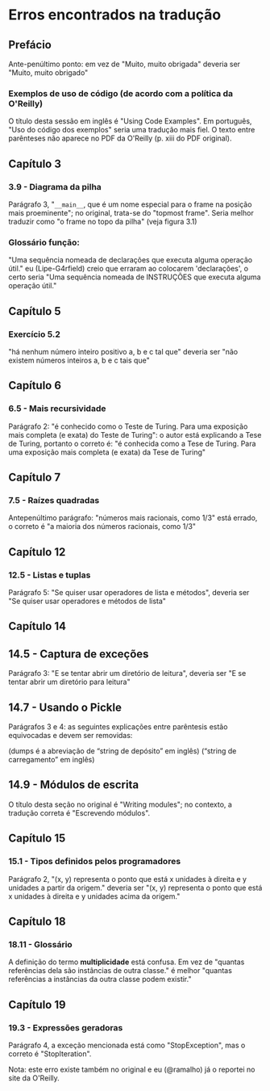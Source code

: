 # Erros encontrados na tradução

## Prefácio

Ante-penúltimo ponto: em vez de "Muito, muito obrigada" deveria ser "Muito, muito obrigado"

### Exemplos de uso de código (de acordo com a política da O'Reilly)

O título desta sessão em inglês é "Using Code Examples". Em português, "Uso do código dos exemplos" seria uma tradução mais fiel. O texto entre parênteses não aparece no PDF da O'Reilly (p. xiii do PDF original).

## Capítulo 3

### 3.9 - Diagrama da pilha

Parágrafo 3, "`__main__`, que é um nome especial para o frame na posição mais proeminente"; no original, trata-se do "topmost frame". Seria melhor traduzir como "o frame no topo da pilha" (veja figura 3.1)

### Glossário função:
"Uma sequência nomeada de declarações que executa alguma operação útil." eu (Lipe-G4rfield) creio que erraram ao colocarem 'declarações', o certo seria "Uma sequência nomeada de INSTRUÇÕES que executa alguma operação útil."


## Capítulo 5

### Exercício 5.2

"há nenhum número inteiro positivo a, b e c tal que" deveria ser "não existem números inteiros a, b e c tais que"

## Capítulo 6

### 6.5 - Mais recursividade

Parágrafo 2: "é conhecido como o Teste de Turing. Para uma exposição mais completa (e exata) do Teste de Turing": o autor está explicando a Tese de Turing, portanto o correto é: "é conhecida como a Tese de Turing. Para uma exposição mais completa (e exata) da Tese de Turing"

## Capítulo 7

### 7.5 - Raízes quadradas

Antepenúltimo parágrafo: "números mais racionais, como 1/3" está errado, o correto é "a maioria dos números racionais, como 1/3"

## Capítulo 12

### 12.5 - Listas e tuplas

Parágrafo 5: "Se quiser usar operadores de lista e métodos", deveria ser "Se quiser usar operadores e métodos de lista"


## Capítulo 14


## 14.5 - Captura de exceções

Parágrafo 3: "E se tentar abrir um diretório de leitura", deveria ser "E se tentar abrir um diretório para leitura"


## 14.7 - Usando o Pickle

Parágrafos 3 e 4: as seguintes explicações entre parêntesis estão equivocadas e devem ser removidas:

(dumps é a abreviação de “string de depósito” em inglês)
(“string de carregamento” em inglês)

## 14.9 - Módulos de escrita

O título desta seção no original é "Writing modules"; no contexto, a tradução correta é "Escrevendo módulos".


## Capítulo 15

### 15.1 - Tipos definidos pelos programadores

Parágrafo 2, "(x, y) representa o ponto que está x unidades à direita e y unidades a partir da origem." deveria ser "(x, y) representa o ponto que está x unidades à direita e y unidades acima da origem."

## Capítulo 18

### 18.11 - Glossário

A definição do termo __multiplicidade__ está confusa. Em vez de "quantas referências dela são instâncias de outra classe." é melhor "quantas referências a instâncias da outra classe podem existir."

## Capítulo 19

### 19.3 - Expressões geradoras

Parágrafo 4, a exceção mencionada está como "StopException", mas o correto é "StopIteration".

Nota: este erro existe também no original e eu (@ramalho) já o reportei no site da O'Reilly.
